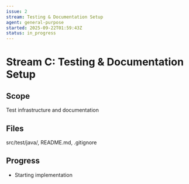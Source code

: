 ```yaml
---
issue: 2
stream: Testing & Documentation Setup
agent: general-purpose
started: 2025-09-22T01:59:43Z
status: in_progress
---
```


# Stream C: Testing & Documentation Setup

## Scope
Test infrastructure and documentation

## Files
src/test/java/, README.md, .gitignore

## Progress
- Starting implementation